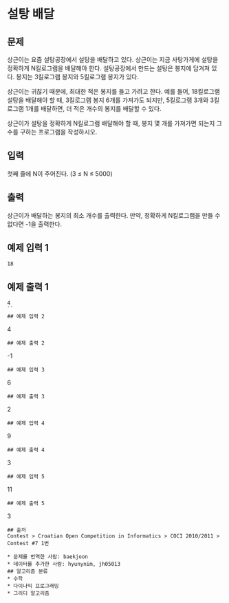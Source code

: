 # 설탕 배달
## 문제
상근이는 요즘 설탕공장에서 설탕을 배달하고 있다. 상근이는 지금 사탕가게에 설탕을 정확하게 N킬로그램을 배달해야 한다. 설탕공장에서 만드는 설탕은 봉지에 담겨져 있다. 봉지는 3킬로그램 봉지와 5킬로그램 봉지가 있다.

상근이는 귀찮기 때문에, 최대한 적은 봉지를 들고 가려고 한다. 예를 들어, 18킬로그램 설탕을 배달해야 할 때, 3킬로그램 봉지 6개를 가져가도 되지만, 5킬로그램 3개와 3킬로그램 1개를 배달하면, 더 적은 개수의 봉지를 배달할 수 있다.

상근이가 설탕을 정확하게 N킬로그램 배달해야 할 때, 봉지 몇 개를 가져가면 되는지 그 수를 구하는 프로그램을 작성하시오.

## 입력
첫째 줄에 N이 주어진다. (3 ≤ N ≤ 5000)

## 출력
상근이가 배달하는 봉지의 최소 개수를 출력한다. 만약, 정확하게 N킬로그램을 만들 수 없다면 -1을 출력한다.

## 예제 입력 1 
```
18
```
## 예제 출력 1 
```
4
``
## 예제 입력 2 
```
4
```
## 예제 출력 2 
```
-1
```
## 예제 입력 3 
```
6
```
## 예제 출력 3 
```
2
```
## 예제 입력 4 
```
9
```
## 예제 출력 4 
```
3
```
## 예제 입력 5 
```
11
```
## 예제 출력 5 
```
3
```
## 출처
Contest > Croatian Open Competition in Informatics > COCI 2010/2011 > Contest #7 1번

* 문제를 번역한 사람: baekjoon
* 데이터를 추가한 사람: hyunynim, jh05013
## 알고리즘 분류
* 수학
* 다이나믹 프로그래밍
* 그리디 알고리즘